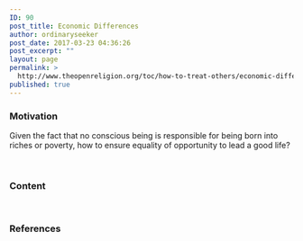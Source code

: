 ```yaml
---
ID: 90
post_title: Economic Differences
author: ordinaryseeker
post_date: 2017-03-23 04:36:26
post_excerpt: ""
layout: page
permalink: >
  http://www.theopenreligion.org/toc/how-to-treat-others/economic-differences/
published: true
---
```

<h3>Motivation</h3>
Given the fact that no conscious being is responsible for being born into riches or poverty, how to ensure equality of opportunity to lead a good life?

&nbsp;
<h3>Content</h3>
&nbsp;
<h3>References</h3>